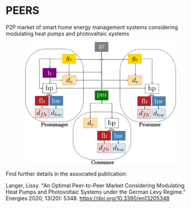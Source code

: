 # PEERS
P2P market of smart home energy management systems considering modulating heat pumps and photovaltaic systems

<p align="center">
  <img src="peer-to-peer\pics\PEERS_graph.png" width="400"/>
</p>

Find further details in the associated publication:

Langer, Lissy. "An Optimal Peer-to-Peer Market Considering Modulating Heat Pumps and Photovoltaic Systems under the German Levy Regime." Energies 2020, 13(20): 5348. https://doi.org/10.3390/en13205348
